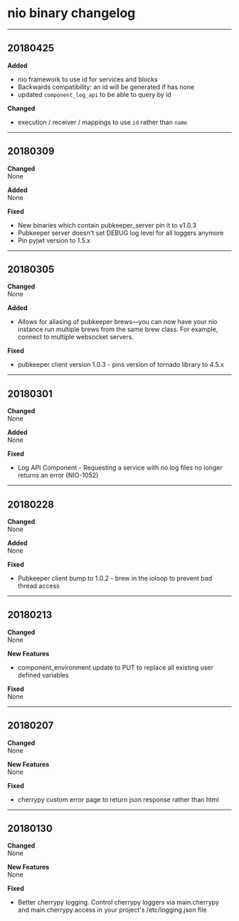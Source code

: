 # nio binary changelog

---
## 20180425

**Added**<br>
- nio framework to use id for services and blocks
- Backwards compatibility: an id will be generated if has none
- updated `component_log_api` to be able to query by id

**Changed**<br>
- execution / receiver / mappings to use `id` rather than `name`

----
## 20180309

**Changed**<br>
None

**Added**<br>
None

**Fixed**<br>
 * New binaries which contain pubkeeper_server pin it to v1.0.3
 * Pubkeeper server doesn't set DEBUG log level for all loggers anymore
 * Pin pyjwt version to 1.5.x

----
## 20180305

**Changed**<br>
None

**Added**<br>
 * Allows for aliasing of pubkeeper brews—you can now have your nio instance run multiple brews from the same brew class. For example, connect to multiple websocket servers.

**Fixed**<br>
 * pubkeeper client version 1.0.3 - pins version of tornado library to 4.5.x

----
## 20180301

**Changed**<br>
None

**Added**<br>
None

**Fixed**<br>
 * Log API Component - Requesting a service with no log files no longer returns an error (NIO-1052)

----
## 20180228

**Changed**<br>
None

**Added**<br>
None

**Fixed**<br>
 * Pubkeeper client bump to 1.0.2 - brew in the ioloop to prevent bad thread access

----
## 20180213
**Changed**<br>
None

**New Features**<br>
 * component_environment update to PUT to replace all existing user defined variables

**Fixed**<br>
None

----
## 20180207

**Changed**<br>
None

**New Features**<br>
None

**Fixed**<br>
 * cherrypy custom error page to return json response rather than html

----
## 20180130

**Changed**<br>
None

**New Features**<br>
None

**Fixed**<br>
 * Better cherrypy logging. Control cherrypy loggers via main.cherrypy and main.cherrypy.access in your project's /etc/logging.json file
